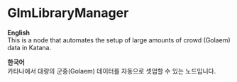 # GlmLibraryManager

**English**  
This is a node that automates the setup of large amounts of crowd (Golaem) data in Katana.  

**한국어**  
카타나에서 대량의 군중(Golaem) 데이터를 자동으로 셋업할 수 있는 노드입니다.  
